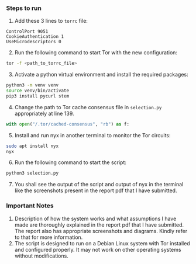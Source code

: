 ### Steps to run
1. Add these 3 lines to `torrc` file:
```
ControlPort 9051
CookieAuthentication 1
UseMicrodescriptors 0
```
2. Run the following command to start Tor with the new configuration:
```bash
tor -f <path_to_torrc_file>
```
3. Activate a python virtual environment and install the required packages:
```bash
python3 -m venv venv
source venv/bin/activate
pip3 install pycurl stem
```
4. Change the path to Tor cache consensus file in `selection.py` appropriately at line 139.
```python
with open("/.tor/cached-consensus", "rb") as f:
```
5. Install and run nyx in another terminal to monitor the Tor circuits:
```bash
sudo apt install nyx
nyx
```
6. Run the following command to start the script:
```bash
python3 selection.py
```
7. You shall see the output of the script and output of nyx in the terminal like the screenshots present in the report pdf that I have submitted.


### Important Notes
1. Description of how the system works and what assumptions I have made are thoroughly explained in the report pdf that I have submitted. The report also has appropriate screenshots and diagrams. Kindly refer to that for more information.
2. The script is designed to run on a Debian Linux system with Tor installed and configured properly. It may not work on other operating systems without modifications.
